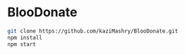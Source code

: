 # BlooDonate

```bash
git clone https://github.com/kaziMashry/BlooDonate.git
npm install
npm start
```
